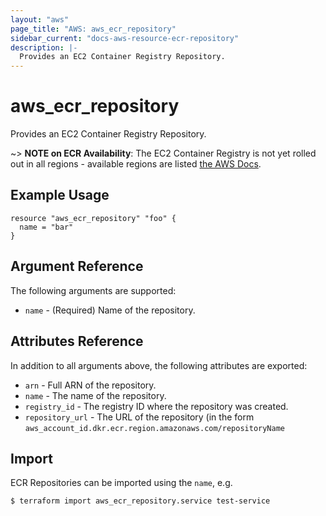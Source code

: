 ```yaml
---
layout: "aws"
page_title: "AWS: aws_ecr_repository"
sidebar_current: "docs-aws-resource-ecr-repository"
description: |-
  Provides an EC2 Container Registry Repository.
---
```


# aws_ecr_repository

Provides an EC2 Container Registry Repository.

~> **NOTE on ECR Availability**: The EC2 Container Registry is not yet rolled out
in all regions - available regions are listed
[the AWS Docs](https://docs.aws.amazon.com/general/latest/gr/rande.html#ecr_region).

## Example Usage

```hcl
resource "aws_ecr_repository" "foo" {
  name = "bar"
}
```

## Argument Reference

The following arguments are supported:

* `name` - (Required) Name of the repository.

## Attributes Reference

In addition to all arguments above, the following attributes are exported:

* `arn` - Full ARN of the repository.
* `name` - The name of the repository.
* `registry_id` - The registry ID where the repository was created.
* `repository_url` - The URL of the repository (in the form `aws_account_id.dkr.ecr.region.amazonaws.com/repositoryName`


## Import

ECR Repositories can be imported using the `name`, e.g.

```
$ terraform import aws_ecr_repository.service test-service
```
